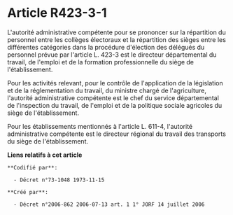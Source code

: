 # Article R423-3-1

L'autorité administrative compétente pour se prononcer sur la répartition du personnel entre les collèges électoraux et la
répartition des sièges entre les différentes catégories dans la procédure d'élection des délégués du personnel prévue par
l'article L. 423-3 est le directeur départemental du travail, de l'emploi et de la formation professionnelle du siège de
l'établissement.

Pour les activités relevant, pour le contrôle de l'application de la législation et de la réglementation du travail, du
ministre chargé de l'agriculture, l'autorité administrative compétente est le chef du service départemental de l'inspection
du travail, de l'emploi et de la politique sociale agricoles du siège de l'établissement.

Pour les établissements mentionnés à l'article L. 611-4, l'autorité administrative compétente est le directeur régional du
travail des transports du siège de l'établissement.

**Liens relatifs à cet article**

	**Codifié par**:

	  - Décret n°73-1048 1973-11-15

	**Créé par**:

	  - Décret n°2006-862 2006-07-13 art. 1 1° JORF 14 juillet 2006
